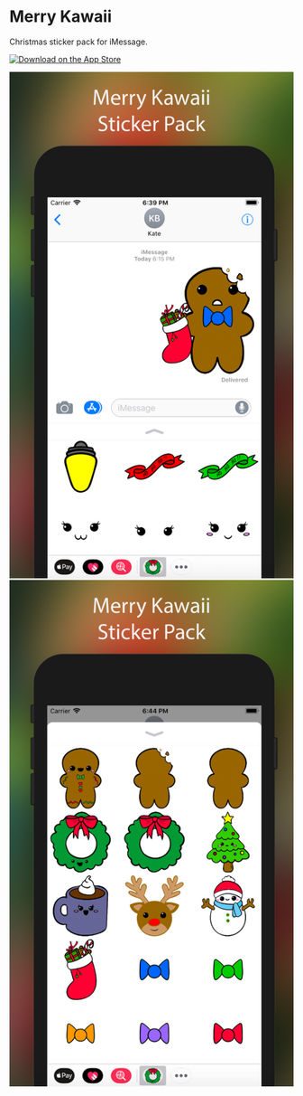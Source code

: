 # Merry Kawaii
Christmas sticker pack for iMessage.

[![Download on the App Store](https://user-images.githubusercontent.com/5178445/33358391-fc8abd60-d48d-11e7-9b40-461ba5309db0.png)](https://itunes.apple.com/us/app/merry-kawaii/id1317551371)


![Screenshot 1](https://raw.githubusercontent.com/sgbj/merry-kawaii/master/Assets/Screen1.png)
![Screenshot 2](https://raw.githubusercontent.com/sgbj/merry-kawaii/master/Assets/Screen2.png)
